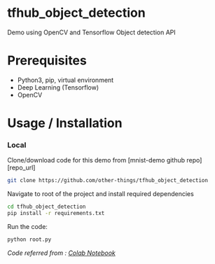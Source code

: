 # tfhub_object_detection

Demo using OpenCV and Tensorflow Object detection API


# Prerequisites 

- Python3, pip, virtual environment
- Deep Learning (Tensorflow)
- OpenCV

# Usage / Installation

### Local

Clone/download code for this demo from [mnist-demo github repo][repo_url]

```bash
git clone https://github.com/other-things/tfhub_object_detection
```

Navigate to root of the project and install required dependencies

```bash
cd tfhub_object_detection
pip install -r requirements.txt
```

Run the code:

```bash
python root.py
```

*Code referred from : [Colab Notebook](https://colab.research.google.com/github/tensorflow/hub/blob/master/examples/colab/object_detection.ipynb)*

